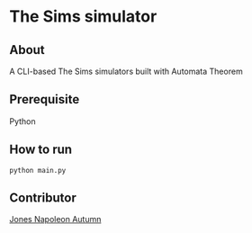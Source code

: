 # The Sims simulator

## About
A CLI-based The Sims simulators built with Automata Theorem

## Prerequisite
Python

## How to run
```
python main.py
```

## Contributor
[Jones Napoleon Autumn](https://jonesnapoleon.web.app)

